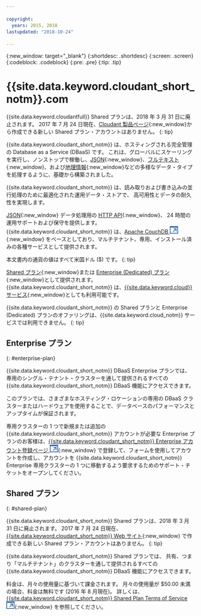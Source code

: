 ```yaml
---

copyright:
  years: 2015, 2018
lastupdated: "2018-10-24"

---
```


{:new_window: target="_blank"}
{:shortdesc: .shortdesc}
{:screen: .screen}
{:codeblock: .codeblock}
{:pre: .pre}
{:tip: .tip}

<!-- Acrolinx: 2017-05-10 -->

# {{site.data.keyword.cloudant_short_notm}}.com

{{site.data.keyword.cloudantfull}} Shared プランは、2018 年 3 月 31 日に廃止されます。 
2017 年 7 月 24 日現在、[Cloudant 製品ページ](https://cloudant.com){:new_window}から作成できる新しい Shared プラン・アカウントはありません。
{: tip}

{{site.data.keyword.cloudant_short_notm}} は、ホスティングされる完全管理の Database as a Service (DBaaS) です。 
これは、グローバルにスケーリングを実行し、ノンストップで稼働し、[JSON](../basics/index.html#json){:new_window}、[フルテキスト](../api/cloudant_query.html#creating-an-index){:new_window}、および[地理情報](../api/cloudant-geo.html){:new_window}などの多様なデータ・タイプを処理するように、基礎から構築されました。

{{site.data.keyword.cloudant_short_notm}} は、読み取りおよび書き込みの並行処理のために最適化された運用データ・ストアで、
高可用性とデータの耐久性を実現します。

[JSON](../basics/index.html#json){:new_window} データ処理用の [HTTP API](../basics/index.html#http-api){:new_window}、
24 時間の運用サポートおよび保守を提供します。 
{{site.data.keyword.cloudant_short_notm}} は、[Apache CouchDB ![外部リンク・アイコン](../images/launch-glyph.svg "外部リンク・アイコン")](http://couchdb.apache.org/){:new_window}
をベースとしており、マルチテナント、専用、インストール済みの各種サービスとして提供されます。

本文書内の通貨の値はすべて米国ドル ($) です。
{: tip}

[Shared プラン](#shared-plan){:new_window}または [Enterprise (Dedicated) プラン](#enterprise-plan){:new_window}として提供されます。 {{site.data.keyword.cloudant_short_notm}} は、[{{site.data.keyword.cloud}} サービス](https://www.ibm.com/cloud/){:new_window}としても利用可能です。

{{site.data.keyword.cloudant_short_notm}} の Shared プランと Enterprise (Dedicated) プランのオファリングは、{{site.data.keyword.cloud_notm}} サービスでは利用できません。
{: tip}

## Enterprise プラン
{: #enterprise-plan}

{{site.data.keyword.cloudant_short_notm}} DBaaS Enterprise プランでは、専用のシングル・テナント・クラスターを通して提供されるすべての {{site.data.keyword.cloudant_short_notm}} DBaaS 機能にアクセスできます。

このプランでは、さまざまなホスティング・ロケーションの専用の DBaaS クラスターまたはハードウェアを使用することで、データベースのパフォーマンスとアップタイムが保証されます。

専用クラスターの 1 つで新規または追加の {{site.data.keyword.cloudant_short_notm}} アカウントが必要な Enterprise プランのお客様は、[{{site.data.keyword.cloudant_short_notm}} Enterprise アカウント登録ページ ![外部リンク・アイコン](../images/launch-glyph.svg "外部リンク・アイコン")](https://cloudant.com/enterprise-sign-up){:new_window} で登録して、フォームを使用してアカウントを作成し、アカウントを {{site.data.keyword.cloudant_short_notm}} Enterprise 専用クラスターの 1 つに移動するよう要求するためのサポート・チケットをオープンしてください。 

## Shared プラン
{: #shared-plan}

{{site.data.keyword.cloudant_short_notm}} Shared プランは、2018 年 3 月 31 日に廃止されます。 
2017 年 7 月 24 日現在、[{{site.data.keyword.cloudant_short_notm}} Web サイト](https://cloudant.com){:new_window} で作成できる新しい Shared プラン・アカウントはありません。
{: tip}

{{site.data.keyword.cloudant_short_notm}} Shared プランでは、
共有、つまり「マルチテナント」のクラスターを通して提供されるすべての {{site.data.keyword.cloudant_short_notm}} DBaaS 機能にアクセスできます。

料金は、月々の使用量に基づいて課金されます。 月々の使用量が $50.00 未満の場合、料金は無料です (2016 年 8 月現在)。 詳しくは、[{{site.data.keyword.cloudant_short_notm}} Shared Plan Terms of Service ![外部リンク・アイコン](../images/launch-glyph.svg "外部リンク・アイコン")](https://cloudant.com/assets/terms.pdf){:new_window} を参照してください。 
   
      
         

